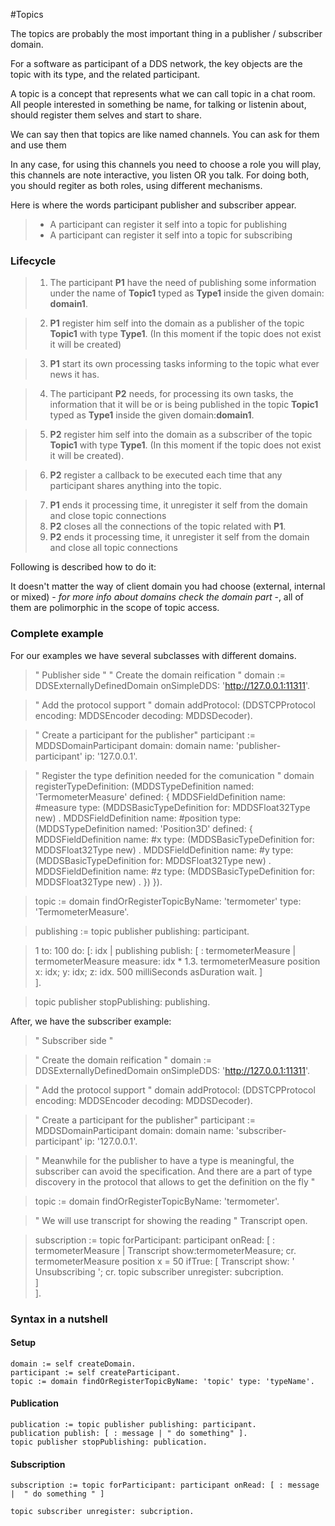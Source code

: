 #Topics

The  topics are probably the most important thing in a publisher / subscriber domain. 

For a software as participant of a DDS network, the key objects are the topic with its type, and the related participant. 

A topic is a concept that represents what we can call topic in a chat room. All people interested in something be name, for talking or listenin about, should register them selves and start to share. 

We can say then that topics are like named channels. You can ask for them and use them

In any case, for using this channels you need to choose a role you will play, this channels are note interactive, you listen OR you talk. For doing both, you should regiter as both roles, using different mechanisms. 

Here is where the words participant publisher and subscriber appear. 

> * A participant can register it self into a topic for publishing
> * A participant can register it self into a topic for subscribing

### Lifecycle

> 1. The participant **P1** have the need of publishing some information under the name of **Topic1** typed as **Type1** inside the given domain: **domain1**. 

> 2. **P1** register him self into the domain as a publisher of the topic **Topic1** with type **Type1**. (In this moment if the topic does not exist it will be created)

> 3. **P1** start its own processing tasks informing to the topic what ever news it has. 

> 4. The participant **P2** needs, for processing its own tasks, the information that it will be or is being published in the topic **Topic1** typed as **Type1** inside the given domain:**domain1**.

> 5. **P2** register him self into the domain as a subscriber of the topic **Topic1** with type **Type1**. (In this moment if the topic does not exist it will be created). 

> 6. **P2** register a callback to be executed each time that any participant shares anything into the topic.


> 7. **P1** ends it processing time, it unregister it self from the domain and close topic connections
> 8. **P2** closes all the connections of the topic related with **P1**.
> 9. **P2** ends it processing time, it unregister it self from the domain and close all topic connections
 

Following is described how to do it: 

It doesn't matter the way of client domain you had choose (external, internal or mixed) - *for more info about domains check the domain part* -, all of them are polimorphic in the scope of topic access. 



### Complete example

For our examples we have several subclasses with different domains. 

>" Publisher side "
" Create the domain reification "
domain := DDSExternallyDefinedDomain onSimpleDDS: 'http://127.0.0.1:11311'.

>" Add the protocol support "
domain addProtocol: (DDSTCPProtocol encoding: MDDSEncoder  decoding: MDDSDecoder).

>" Create a participant for the publisher"
participant := MDDSDomainParticipant domain: domain name: 'publisher-participant' ip: '127.0.0.1'.


>" Register the type definition needed for the comunication "
domain registerTypeDefinition: (MDDSTypeDefinition named: 'TermometerMeasure' defined: { 
				MDDSFieldDefinition name: #measure type: (MDDSBasicTypeDefinition for: MDDSFloat32Type new) .
				MDDSFieldDefinition name: #position type: (MDDSTypeDefinition named: 'Position3D' defined: { 
					MDDSFieldDefinition name: #x type: (MDDSBasicTypeDefinition for: MDDSFloat32Type new) .
					MDDSFieldDefinition name: #y type: (MDDSBasicTypeDefinition for: MDDSFloat32Type new) .
					MDDSFieldDefinition name: #z type: (MDDSBasicTypeDefinition for: MDDSFloat32Type new) .
				})
			}).
			
>topic := domain findOrRegisterTopicByName: 'termometer' type: 'TermometerMeasure'.

>publishing := topic publisher publishing: participant.


>1 to: 100 do: [: idx | publishing publish: [ : termometerMeasure |  
		termometerMeasure measure: idx * 1.3.
		termometerMeasure position x: idx; y: idx; z: idx.
		500 milliSeconds asDuration wait.
	]  
].

>topic publisher stopPublishing: publishing.

After, we have the subscriber example: 


>" Subscriber side "

>" Create the domain reification "
domain := DDSExternallyDefinedDomain onSimpleDDS: 'http://127.0.0.1:11311'.

>" Add the protocol support "
domain addProtocol: (DDSTCPProtocol encoding: MDDSEncoder  decoding: MDDSDecoder).

>" Create a participant for the publisher"
participant := MDDSDomainParticipant domain: domain name: 'subscriber-participant' ip: '127.0.0.1'.

>" Meanwhile for the publisher to have a type is meaningful, the subscriber can avoid the specification. And there are a part of type discovery in the protocol that allows to get the definition on the fly "

>topic := domain findOrRegisterTopicByName: 'termometer'.

>" We will use transcript for showing the reading "
Transcript open. 

>subscription := topic forParticipant: participant onRead: [ : termometerMeasure | 
	Transcript show:termometerMeasure; cr.
	termometerMeasure position x = 50 ifTrue: [ 
		Transcript show: ' Unsubscribing '; cr.
		topic subscriber unregister: subcription. 	
	]	
   ].

### Syntax in a nutshell

#### Setup
	domain := self createDomain.
	participant := self createParticipant.
	topic := domain findOrRegisterTopicByName: 'topic' type: 'typeName'.
	
#### Publication
	publication := topic publisher publishing: participant.
	publication publish: [ : message | " do something" ].
    topic publisher stopPublishing: publication.

#### Subscription
	subscription := topic forParticipant: participant onRead: [ : message |  " do something " ]
    
    topic subscriber unregister: subcription. 

    
    
    
